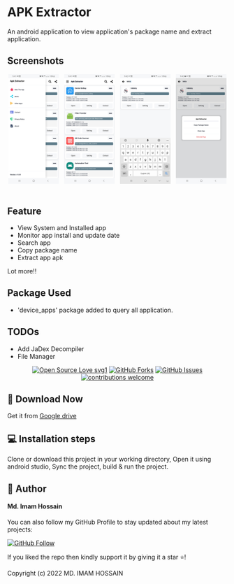 # APK Extractor

An android application to view application's package name and extract application.


## Screenshots
<p align="center">
  <img alt="image" src="https://github.com/Masleap-INC/apk-extractor/blob/main/screenshots/img1.jpg" width="23%"> &nbsp;
  <img alt="image" src="https://github.com/Masleap-INC/apk-extractor/blob/main/screenshots/img2.jpg" width="23%"> &nbsp;
  <img alt="image" src="https://github.com/Masleap-INC/apk-extractor/blob/main/screenshots/img3.jpg" width="23%"> &nbsp;
  <img alt="image" src="https://github.com/Masleap-INC/apk-extractor/blob/main/screenshots/img4.jpg" width="23%"> &nbsp;
</p>


## Feature

* View System and Installed app
* Monitor app install and update date
* Search app
* Copy package name
* Extract app apk

Lot more!!

## Package Used

* 'device_apps' package added to query all application.

## TODOs

* Add JaDex Decompiler
* File Manager


<div align="center">

[![Open Source Love svg1](https://badges.frapsoft.com/os/v1/open-source.svg?v=103)](#)
[![GitHub Forks](https://img.shields.io/github/forks/saadhaxxan/Car_Game_Python_Pygame.svg?style=social&label=Fork&maxAge=2592000)](https://github.com/Masleap-INC/apk-extractor/fork)
[![GitHub Issues](https://img.shields.io/github/issues/saadhaxxan/Car_Game_Python_Pygame.svg?style=flat&label=Issues&maxAge=2592000)](https://github.com/Masleap-INC/apk-extractor/issues)
[![contributions welcome](https://img.shields.io/badge/contributions-welcome-brightgreen.svg?style=flat&label=Contributions&colorA=red&colorB=black	)](#)

</div>




## 📁 Download Now

Get it from <a href="https://drive.google.com/file/d/1g50P9glhaz1Qa1GPliWYZNoD4IoUaMjX/view?usp=sharing">Google drive</a>


## 💻 Installation steps


Clone or download this project in your working directory, Open it using android studio, Sync the project, build & run the project.

## 🧑 Author

#### Md. Imam Hossain

You can also follow my GitHub Profile to stay updated about my latest projects:

[![GitHub Follow](https://img.shields.io/badge/Connect-imamhossain94-blue.svg?logo=Github&longCache=true&style=social&label=Follow)](https://github.com/imamhossain94)

If you liked the repo then kindly support it by giving it a star ⭐!

Copyright (c) 2022 MD. IMAM HOSSAIN